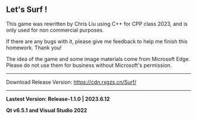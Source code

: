 ## Let's Surf !

This game was rewritten by Chris Liu using C++ for CPP class 2023, and is only used for non commercial purposes.

If there are any bugs with it, please give me feedback to help me finish this homework. Thank you!

The idea of the game and some image materials come from Microsoft Edge. Please do not use them for business without Microsoft's permission.

***

Download Release Version: https://cdn.rxgzs.cn/Surf/

***

**Lastest Version: Release-1.1.0 | 2023.6.12**

**Qt v6.5.1 and Visual Studio 2022**
